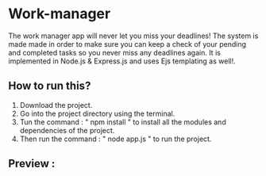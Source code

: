 # Work-manager
The work manager app will never let you miss your deadlines!
The system is made made in order to make sure you can keep a check of your pending and completed tasks so you never miss any deadlines again.
It is implemented in Node.js & Express.js and uses Ejs templating as well!.

## How to run this?

1. Download the project.
2. Go into the project directory using the terminal.
3. Tun the command : " npm install " to install all the modules and dependencies of the project.
4. Then run the command : " node app.js " to run the project.

## Preview :
